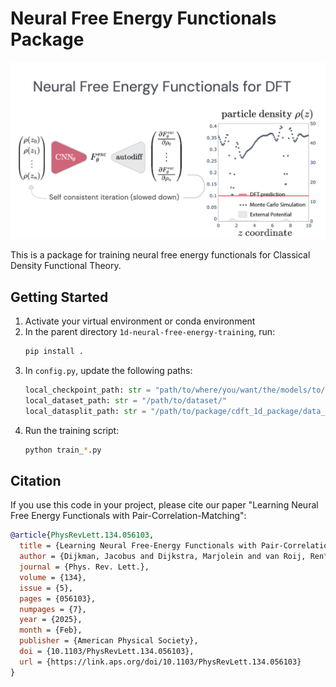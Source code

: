 # Neural Free Energy Functionals Package

![DFT Visualization](DFT.gif)

This is a package for training neural free energy functionals for Classical Density Functional Theory.

## Getting Started

1. Activate your virtual environment or conda environment
2. In the parent directory `1d-neural-free-energy-training`, run:
   ```bash
   pip install .
   ```
3. In `config.py`, update the following paths:
   ```python
   local_checkpoint_path: str = "path/to/where/you/want/the/models/to/be/saved/"
   local_dataset_path: str = "/path/to/dataset/"
   local_datasplit_path: str = "/path/to/package/cdft_1d_package/data_split/"
   ```
4. Run the training script:
   ```bash
   python train_*.py
   ```

## Citation

If you use this code in your project, please cite our paper "Learning Neural Free Energy Functionals with Pair-Correlation-Matching":

```bibtex
@article{PhysRevLett.134.056103,
  title = {Learning Neural Free-Energy Functionals with Pair-Correlation Matching},
  author = {Dijkman, Jacobus and Dijkstra, Marjolein and van Roij, Ren\'e and Welling, Max and van de Meent, Jan-Willem and Ensing, Bernd},
  journal = {Phys. Rev. Lett.},
  volume = {134},
  issue = {5},
  pages = {056103},
  numpages = {7},
  year = {2025},
  month = {Feb},
  publisher = {American Physical Society},
  doi = {10.1103/PhysRevLett.134.056103},
  url = {https://link.aps.org/doi/10.1103/PhysRevLett.134.056103}
}
```
